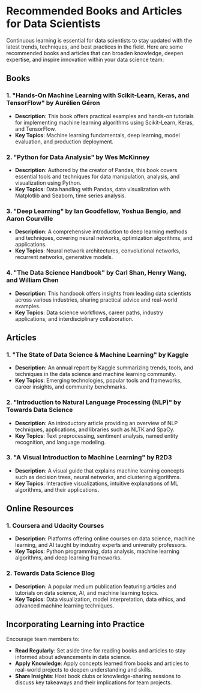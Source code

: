 # Recommended Books and Articles for Data Scientists

Continuous learning is essential for data scientists to stay updated with the latest trends, techniques, and best practices in the field. Here are some recommended books and articles that can broaden knowledge, deepen expertise, and inspire innovation within your data science team:

## Books

### 1. **"Hands-On Machine Learning with Scikit-Learn, Keras, and TensorFlow" by Aurélien Géron**

- **Description**: This book offers practical examples and hands-on tutorials for implementing machine learning algorithms using Scikit-Learn, Keras, and TensorFlow.
- **Key Topics**: Machine learning fundamentals, deep learning, model evaluation, and production deployment.

### 2. **"Python for Data Analysis" by Wes McKinney**

- **Description**: Authored by the creator of Pandas, this book covers essential tools and techniques for data manipulation, analysis, and visualization using Python.
- **Key Topics**: Data handling with Pandas, data visualization with Matplotlib and Seaborn, time series analysis.

### 3. **"Deep Learning" by Ian Goodfellow, Yoshua Bengio, and Aaron Courville**

- **Description**: A comprehensive introduction to deep learning methods and techniques, covering neural networks, optimization algorithms, and applications.
- **Key Topics**: Neural network architectures, convolutional networks, recurrent networks, generative models.

### 4. **"The Data Science Handbook" by Carl Shan, Henry Wang, and William Chen**

- **Description**: This handbook offers insights from leading data scientists across various industries, sharing practical advice and real-world examples.
- **Key Topics**: Data science workflows, career paths, industry applications, and interdisciplinary collaboration.

## Articles

### 1. **"The State of Data Science & Machine Learning" by Kaggle**

- **Description**: An annual report by Kaggle summarizing trends, tools, and techniques in the data science and machine learning community.
- **Key Topics**: Emerging technologies, popular tools and frameworks, career insights, and community benchmarks.

### 2. **"Introduction to Natural Language Processing (NLP)" by Towards Data Science**

- **Description**: An introductory article providing an overview of NLP techniques, applications, and libraries such as NLTK and SpaCy.
- **Key Topics**: Text preprocessing, sentiment analysis, named entity recognition, and language modeling.

### 3. **"A Visual Introduction to Machine Learning" by R2D3**

- **Description**: A visual guide that explains machine learning concepts such as decision trees, neural networks, and clustering algorithms.
- **Key Topics**: Interactive visualizations, intuitive explanations of ML algorithms, and their applications.

## Online Resources

### 1. **Coursera and Udacity Courses**

- **Description**: Platforms offering online courses on data science, machine learning, and AI taught by industry experts and university professors.
- **Key Topics**: Python programming, data analysis, machine learning algorithms, and deep learning frameworks.

### 2. **Towards Data Science Blog**

- **Description**: A popular medium publication featuring articles and tutorials on data science, AI, and machine learning topics.
- **Key Topics**: Data visualization, model interpretation, data ethics, and advanced machine learning techniques.

## Incorporating Learning into Practice

Encourage team members to:
- **Read Regularly**: Set aside time for reading books and articles to stay informed about advancements in data science.
- **Apply Knowledge**: Apply concepts learned from books and articles to real-world projects to deepen understanding and skills.
- **Share Insights**: Host book clubs or knowledge-sharing sessions to discuss key takeaways and their implications for team projects.